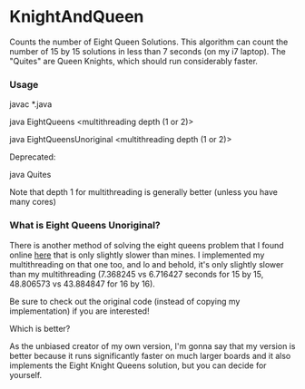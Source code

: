 # KnightAndQueen
Counts the number of Eight Queen Solutions. This algorithm can count the number of 15 by 15 solutions in less than 7 seconds (on my i7 laptop).
The "Quites" are Queen Knights, which should run considerably faster.


### Usage

javac *.java

java EightQueens <board width> <multithreading depth (1 or 2)> <include any additional value for quites>

java EightQueensUnoriginal <board width> <multithreading depth (1 or 2)>

Deprecated:

java Quites <board width>

Note that depth 1 for multithreading is generally better (unless you have many cores)

### What is Eight Queens Unoriginal?

There is another method of solving the eight queens problem that I found online [here](http://introcs.cs.princeton.edu/java/23recursion/Queens.java.html) that is only slightly slower than mines. I implemented my multithreading on that one too, and lo and behold, it's only slightly slower than my multithreading (7.368245 vs 6.716427 seconds for 15 by 15, 48.806573 vs 43.884847 for 16 by 16).

Be sure to check out the original code (instead of copying my implementation) if you are interested!

Which is better?

As the unbiased creator of my own version, I'm gonna say that my version is better because it runs significantly faster on much larger boards and it also implements the Eight Knight Queens solution, but you can decide for yourself.
